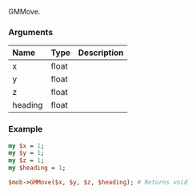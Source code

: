 GMMove.
### Arguments
**Name**|**Type**|**Description**
:---|:---|:---
x|float|
y|float|
z|float|
heading|float|

### Example

```perl
my $x = 1;
my $y = 1;
my $z = 1;
my $heading = 1;

$mob->GMMove($x, $y, $z, $heading); # Returns void
```